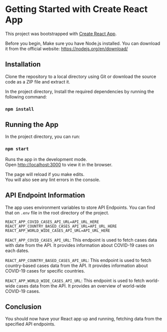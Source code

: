 # Getting Started with Create React App

This project was bootstrapped with [Create React App](https://github.com/facebook/create-react-app).

Before you begin, Make sure you have Node.js installed. You can download it from the official website: https://nodejs.org/en/download/

## Installation

Clone the repository to a local directory using Git or download the source code as a ZIP file and extract it.

In the project directory, Install the required dependencies by running the following command:

### `npm install`

## Running the App

In the project directory, you can run:

### `npm start`

Runs the app in the development mode.\
Open [http://localhost:3000](http://localhost:3000) to view it in the browser.

The page will reload if you make edits.\
You will also see any lint errors in the console.

## API Endpoint Information

The app uses environment variables to store API Endpoints. You can find that on `.env` file in the root directory of the project.

`REACT_APP_COVID_CASES_API_URL=API_URL_HERE`
`REACT_APP_COUNTRY_BASED_CASES_API_URL=API_URL_HERE`
`REACT_APP_WORLD_WIDE_CASES_API_URL=API_URL_HERE`

`REACT_APP_COVID_CASES_API_URL`: This endpoint is used to fetch cases data with date from the API. It provides information about COVID-19 cases on each dates.

`REACT_APP_COUNTRY_BASED_CASES_API_URL`: This endpoint is used to fetch country-based cases data from the API. It provides information about COVID-19 cases for specific countries.

`REACT_APP_WORLD_WIDE_CASES_API_URL`: This endpoint is used to fetch world-wide cases data from the API. It provides an overview of world-wide COVID-19 cases.

## Conclusion

You should now have your React app up and running, fetching data from the specified API endpoints.